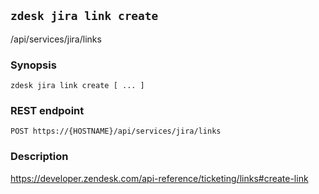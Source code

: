 ## `zdesk jira link create`

/api/services/jira/links

### Synopsis

    zdesk jira link create [ ... ]

### REST endpoint

    POST https://{HOSTNAME}/api/services/jira/links

### Description

https://developer.zendesk.com/api-reference/ticketing/links#create-link

